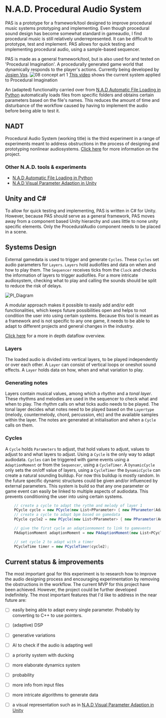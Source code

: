# N.A.D. Procedural Audio System
PAS is a prototype for a framework/tool designed to improve procedural music systems prototyping and implementing. Even though procedural sound design has become somewhat standard in gameaudio, I find procedural music is still relatively underrepresented. It can be difficult to prototype, test and implement. PAS allows for quick testing and implementing procedural audio, using a sample-based sequencer. 

PAS is made as a general framework/tool, but is also used for and tested on 'Procedural Imagination'. A procedurally generated game world that dynamically responds to the player's actions. Currently being developed by [Josien Vos](http://josienvos.nl/).
![08 concept art 1](https://user-images.githubusercontent.com/31696336/80291854-857ec580-8751-11ea-884a-7a34bae40979.png)
 [This video](https://streamable.com/y8uoq6) shows the current system applied to Procedural Imagination

An (adapted) functionality carried over from [N.A.D Automatic File Loading in Python](https://github.com/StijndeK/N.A.D.AutomaticSoundloader) automatically loads files from specific folders and obtains certain parameters based on the file's names. This reduces the amount of time and disturbance of the workflow caused by having to implement the audio before being able to test it.

## NADT
Procedural Audio System (working title) is the third experiment in a range of experiments meant to address obstructions in the process of designing and prototyping nonlinear audiosystems. [Click here](http://sdkoning.com/PF/N.A.D.T..html) for more information on the project.

### Other N.A.D. tools & experiments
- [N.A.D Automatic File Loading in Python](https://github.com/StijndeK/N.A.D.AutomaticSoundloader)
- [N.A.D Visual Parameter Adaption in Unity](https://github.com/StijndeK/N.A.D.VisualParameterAdaption)

## Unity and C#
To allow for quick testing and implementing, PAS is written in C# for Unity. However, because PAS should serve as a general framework, PAS moves away from a component based Unity hierarchy and uses little to none unity specific elements. Only the ProceduralAudio component needs to be placed in a scene. 

## Systems Design
External gamedata is used to trigger and generate `Cycles`. These `Cycles` set audio parameters for `Layers`. `Layers` hold audiofiles and data on when and how to play them. The `Sequencer` receives ticks from the `Clock` and checks the information of layers to trigger audiofiles. For a more intricate audiosystem, checking what to play and calling the sounds should be split to reduce the risk of delays.

![PI_Diagram](https://user-images.githubusercontent.com/31696336/80965632-2d138c00-8e13-11ea-9b8a-95dc09f23286.png)

A modular approach makes it possible to easily add and/or edit functionalities, which keeps future possibilities open and helps to not condition the user into using certain systems. Because this tool is meant as a framework and is not specific to any one game, it needs to be able to adapt to different projects and general changes in the industry.

 [Click here](https://user-images.githubusercontent.com/31696336/80933589-b354b180-8dc4-11ea-9f22-79c06825a77c.png) for a more in depth dataflow overview.

### Layers
The loaded audio is divided into vertical layers, to be played independently or over each other. A `Layer` can consist of vertical loops or oneshot sound effects. A `Layer` holds data on how, when and what variation to play. 

### Generating notes
Layers contain musical values, among which a *rhythm* and a *tonal layer*. These rhythms and melodies are used in the sequencer to check what and when to play. The rhythm calls on what ticks audio needs to be played. The tonal layer decides what notes need to be played based on the `Layertype` (melody, countermelody, chord, percussion, etc) and the available samples within the layer. The notes are generated at initialisation and when a `Cycle` calls on them.

### Cycles
 A `Cycle` holds `Parameters` to adjust, that hold values to adjust, values to adjust to and what layers to adjust. Using a `Cycle` is the only way to adapt audiodata. `Cycles` can be triggered with game events using a `AdaptionMoment` or from the `Sequencer`, using a `CycleTimer`. A `DynamicCycle` only sets the on/off value of layers, using a `CycleTimer` the `DynamicCycle` can create a natural sounding buildup. For now this buildup is mostly random. In the future specific dynamic structures could be given and/or influenced by external parameters. This system is build so that any one parameter or game event can easily be linked to multiple aspects of audiodata. This prevents conditioning the user into using certain systems.

```C#
    // create a cycle to adapt the rythm and melody of layer 1
    PCycle cycle = new PCycle(new List<PParameter> { new PParameter(AdaptableParametersCycle.rythmAndMelody, null, new List<int> { 1 })}));
    // create a cycle to adapt bpm based on gamedata
    PCycle cycle2 = new PCycle(new List<PParameter> { new PParameter(AdaptableParametersCycle.bpm, gamedata)});

    // give the first cycle an adaptionmoment to link to gamevents
    PAdaptionMoment adaptionMoment = new PAdaptionMoment(new List<PCycle> {cycle});

    // set cycle 2 to adapt with a timer
    PCycleTime timer = new PCycleTimer(cycle2);
```

## Current status & improvements
The most important goal for this experiment is to research how to improve the audio designing process and encouraging experimentation by removing the obstructions in the workflow. The current MVP for this project have been achieved. However, the project could be further developed indefinitely. The most important features that I'd like to address in the near future are:
- [ ] easily being able to adapt every single parameter. Probably by converting to C++ to use pointers.
- [ ] (adaptive) DSP
- [ ] generative variations
- [ ] AI to check if the audio is adapting well
- [ ] a priority system with ducking
- [ ] more elaborate dynamics system
- [ ] probability
- [ ] more info from input files
- [ ] more intricate algorithms to generate data
- [ ] a visual representation such as in [N.A.D Visual Parameter Adaption in Unity](https://github.com/StijndeK/N.A.D.VisualParameterAdaption)


